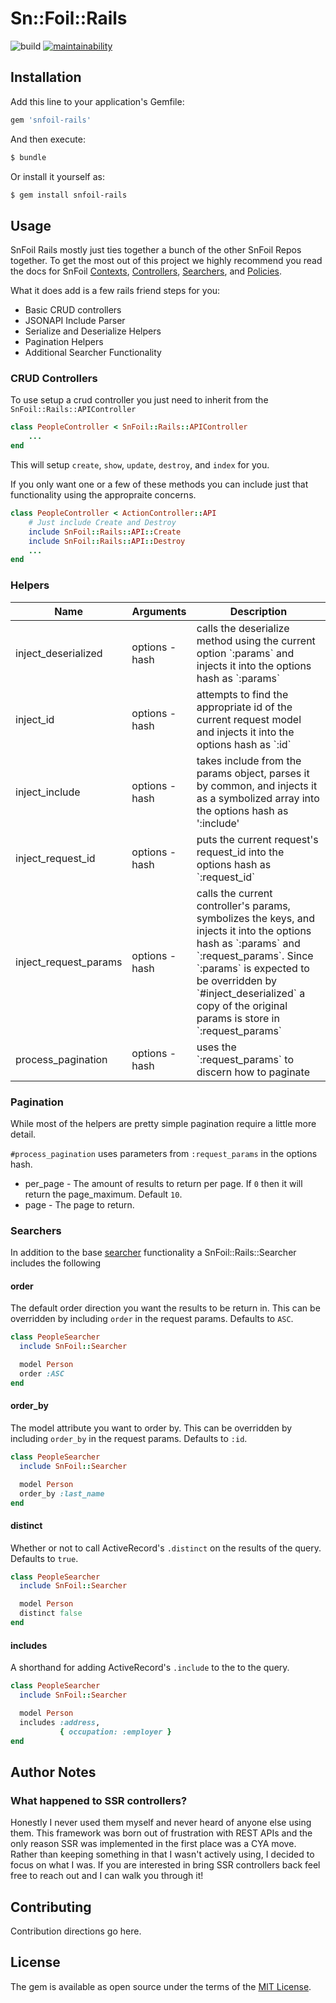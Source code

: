 # Sn::Foil::Rails
![build](https://github.com/limited-effort/snfoil-rails/actions/workflows/main.yml/badge.svg) 
[![maintainability](https://api.codeclimate.com/v1/badges/e6db54dbd56e5cb226f1/maintainability)](https://codeclimate.com/github/limited-effort/snfoil-rails/maintainability)

## Installation
Add this line to your application's Gemfile:

```ruby
gem 'snfoil-rails'
```

And then execute:
```bash
$ bundle
```

Or install it yourself as:
```bash
$ gem install snfoil-rails
```
## Usage
SnFoil Rails mostly just ties together a bunch of the other SnFoil Repos together.  To get the most out of this project we highly recommend you read the docs for SnFoil [Contexts](https://github.com/limited-effort/snfoil-context/blob/main/README.md), [Controllers](https://github.com/limited-effort/snfoil-controller/blob/main/README.md), [Searchers](https://github.com/limited-effort/snfoil-searcher/blob/main/README.md), and [Policies](https://github.com/limited-effort/snfoil-policy/blob/main/README.md).

What it does add is a few rails friend steps for you:
- Basic CRUD controllers
- JSONAPI Include Parser
- Serialize and Deserialize Helpers
- Pagination Helpers
- Additional Searcher Functionality

### CRUD Controllers

To use setup a crud controller you just need to inherit from the `SnFoil::Rails::APIController`

```ruby
class PeopleController < SnFoil::Rails::APIController
    ...
end
```

This will setup `create`, `show`, `update`, `destroy`, and `index` for you.

If you only want one or a few of these methods you can include just that functionality using the appropraite concerns.

```ruby
class PeopleController < ActionController::API
    # Just include Create and Destroy
    include SnFoil::Rails::API::Create
    include SnFoil::Rails::API::Destroy
    ...
end
```

### Helpers

<table>
    <thead>
        <th>Name</th>
        <th>Arguments</th>
        <th>Description</th>
    </thead>
    <tbody>
        <tr>
            <td>
                inject_deserialized
            </td>
            <td>
                options - hash
            </td>
            <td>
                calls the deserialize method using the current option `:params` and injects it into the options hash as `:params`
            </td>
        </tr>
        <tr>
            <td>
                inject_id
            </td>
            <td>
                options - hash
            </td>
            <td>
                attempts to find the appropriate id of the current request model and injects it into the options hash as `:id`
            </td>
        </tr>
        <tr>
            <td>
                inject_include
            </td>
            <td>
                options - hash
            </td>
            <td>
                takes include from the params object, parses it by common, and injects it as a symbolized array into the options hash as ':include'
            </td>
        </tr>
        <tr>
            <td>
                inject_request_id
            </td>
            <td>
                options - hash
            </td>
            <td>
                puts the current request's request_id into the options hash as `:request_id`
            </td>
        </tr>
        <tr>
            <td>
                inject_request_params
            </td>
            <td>
                options - hash
            </td>
            <td>
                calls the current controller's params, symbolizes the keys, and injects it into the options hash as `:params` and `:request_params`.  Since `:params` is expected to be overridden by `#inject_deserialized` a copy of the original params is store in `:request_params`
            </td>
        </tr>
        <tr>
            <td>
                process_pagination
            </td>
            <td>
                options - hash
            </td>
            <td>
                uses the `:request_params` to discern how to paginate
            </td>
        </tr>
    </tbody>
</table>

### Pagination

While most of the helpers are pretty simple pagination require a little more detail.

`#process_pagination` uses parameters from `:request_params` in the options hash.

- per_page - The amount of results to return per page. If `0` then it will return the page_maximum.  Default `10`.
- page - The page to return.

### Searchers

In addition to the base [searcher](https://github.com/limited-effort/snfoil-searcher) functionality a SnFoil::Rails::Searcher includes the following

#### order
The default order direction you want the results to be return in.  This can be overridden by including `order` in the request params.  Defaults to `ASC`.

```ruby 
class PeopleSearcher
  include SnFoil::Searcher

  model Person
  order :ASC
end
```


#### order_by
The model attribute you want to order by. This can be overridden by including `order_by` in the request params. Defaults to `:id`.

```ruby 
class PeopleSearcher
  include SnFoil::Searcher

  model Person
  order_by :last_name
end
```

#### distinct
Whether or not to call ActiveRecord's `.distinct` on the results of the query.  Defaults to `true`.

```ruby 
class PeopleSearcher
  include SnFoil::Searcher

  model Person
  distinct false
end
```


#### includes
A shorthand for adding ActiveRecord's `.include` to the to the query.

```ruby 
class PeopleSearcher
  include SnFoil::Searcher

  model Person
  includes :address,
           { occupation: :employer }
end
```


## Author Notes

### What happened to SSR controllers?

Honestly I never used them myself and never heard of anyone else using them.  This framework was born out of frustration with REST APIs and the only reason SSR was implemented in the first place was a CYA move.  Rather than keeping something in that I wasn't actively using, I decided to focus on what I was.  If you are interested in bring SSR controllers back feel free to reach out and I can walk you through it!

## Contributing
Contribution directions go here.

## License
The gem is available as open source under the terms of the [MIT License](https://opensource.org/licenses/MIT).